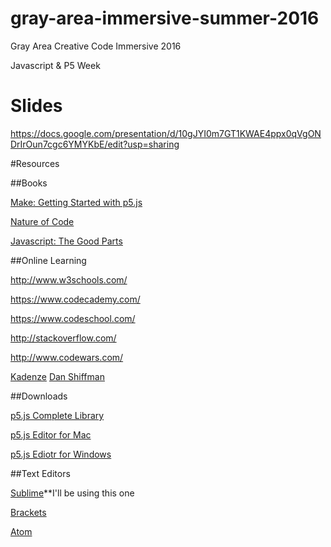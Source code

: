# gray-area-immersive-summer-2016
Gray Area Creative Code Immersive 2016

Javascript & P5 Week

# Slides
https://docs.google.com/presentation/d/10gJYI0m7GT1KWAE4ppx0qVgONDrIrOun7cgc6YMYKbE/edit?usp=sharing

#Resources


##Books

[Make: Getting Started with p5.js](https://www.amazon.com/Getting-Started-p5-js-Interactive-JavaScript/dp/1457186772)

[Nature of Code](http://natureofcode.com/)

[Javascript: The Good Parts](http://bdcampbell.net/javascript/book/javascript_the_good_parts.pdf)


##Online Learning

http://www.w3schools.com/

https://www.codecademy.com/

https://www.codeschool.com/

http://stackoverflow.com/

http://www.codewars.com/


[Kadenze](https://www.kadenze.com/courses/introduction-to-programming-for-the-visual-arts-with-p5-js/info)
[Dan Shiffman](https://www.youtube.com/playlist?list=PLRqwX-V7Uu6Zy51Q-x9tMWIv9cueOFTFA)


##Downloads

[p5.js Complete Library](https://github.com/processing/p5.js/releases/download/0.5.1/p5.zip)

[p5.js Editor for Mac](https://github.com/processing/p5.js-editor/releases/download/v0.5.10/p5-mac.zip)

[p5.js Ediotr for Windows](https://github.com/processing/p5.js-editor/releases/download/v0.5.10/p5-win.zip)


##Text Editors

[Sublime](https://www.sublimetext.com/)**I'll be using this one

[Brackets](http://brackets.io/)

[Atom](https://atom.io/)


